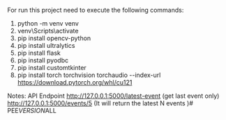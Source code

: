 For run this project need to execute the following commands:
1) python -m venv venv
2) venv\Scripts\activate
3) pip install opencv-python
4) pip install ultralytics
5) pip install flask
6) pip install pyodbc
7) pip install customtkinter
8) pip install torch torchvision torchaudio --index-url https://download.pytorch.org/whl/cu121

Notes:
API Endpoint
http://127.0.0.1:5000/latest-event (get last event only)
http://127.0.0.1:5000/events/5 (It will return the latest N events )#   P E E _ V E R S I O N _ A L L  
 